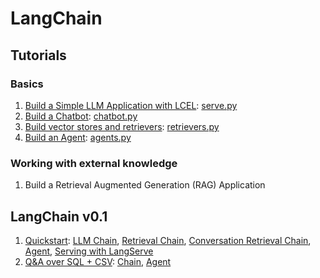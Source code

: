 # LangChain

## Tutorials

### Basics

1. [Build a Simple LLM Application with LCEL](tutorials/llm_chain.ipynb): [serve.py](tutorials/serve.py)
1. [Build a Chatbot](tutorials/chatbot.ipynb): [chatbot.py](tutorials/chatbot.py)
1. [Build vector stores and retrievers](tutorials/retrievers.ipynb): [retrievers.py](tutorials/retrievers.py)
1. [Build an Agent](src/agents.ipynb): [agents.py](src/agents.py)

### Working with external knowledge

1. Build a Retrieval Augmented Generation (RAG) Application

## LangChain v0.1

1. [Quickstart](quickstart): [LLM Chain](quickstart/llm_chain.py), [Retrieval Chain](quickstart/retrieval_chain.py), [Conversation Retrieval Chain](quickstart/conversation_retrieval_chain.py), [Agent](quickstart/agent.py), [Serving with LangServe](quickstart/serve.py)
1. [Q&A over SQL + CSV](sql): [Chain](sql/chain.py), [Agent](sql/agent.py)
